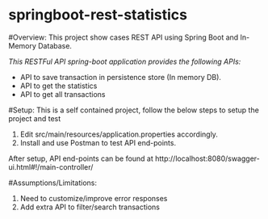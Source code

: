# springboot-rest-statistics 

#Overview: 
This project show cases REST API using Spring Boot and In-Memory Database.

*This RESTFul API spring-boot application provides the following APIs:*

* API to save transaction in persistence store (In memory DB).
* API to get the statistics 
* API to get all transactions

#Setup: 
This is a self contained project, follow the below steps to setup the project and test

1. Edit src/main/resources/application.properties accordingly. 
2. Install and use Postman to test API end-points. 

After setup, API end-points can be found at
http://localhost:8080/swagger-ui.html#!/main-controller/

#Assumptions/Limitations:
1. Need to customize/improve error responses
2. Add extra API to filter/search transactions

